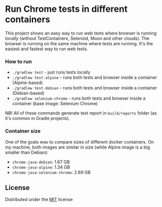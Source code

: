 # Run Chrome tests in different containers 

This project shows an easy way to run web tests where browser is running _locally_ (without TestContainers, Selenoid, Moon and other clouds).
The browser is running on the same machine where tests are running. 
It's the easiest and fastest way to run web tests.

### How to run

* `./gradlew test`  - just runs tests locally
* `./gradlew test-alpine` - runs both tests and browser inside a container (Alpine-based)
* `./gradlew test-debian` - runs both tests and browser inside a container (Debian-based)
* `./gradlew selenium-chrome` - runs both tests and browser inside a container (base image: Selenium Chrome)

NB! All of these commands generate test report in `build/reports` folder (as it's common in Gradle projects).

### Container size

One of the goals was to compare sizes of different docker containers.
On my machine, both images are similar in size (while Alpine image is a big smaller than Debian):

* `chrome-java-debian`: 1.67 GB
* `chrome-java-alpine`: 1.34 GB
* `chrome-java-selenium-chrome`: 2.69 GB

## License

Distributed under the [MIT](http://choosealicense.com/licenses/mit/) license
